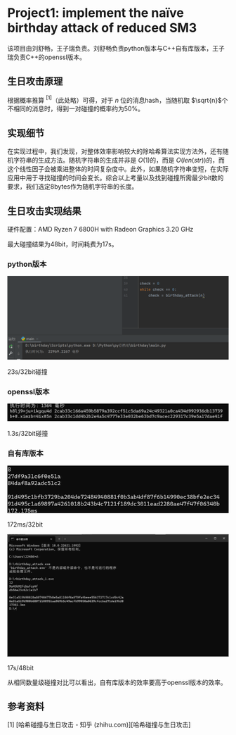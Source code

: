 # Project1: implement the naïve birthday attack of reduced SM3

该项目由刘舒畅，王子瑞负责。刘舒畅负责python版本与C++自有库版本，王子瑞负责C++的openssl版本。

## 生日攻击原理

根据概率推算 $^{[1]}$（此处略）可得，对于 $n$ 位的消息hash，当随机取 $\sqrt{n}$个不相同的消息时，得到一对碰撞的概率约为50%。

## 实现细节

在实现过程中，我们发现，对整体效率影响较大的除哈希算法实现方法外，还有随机字符串的生成方法。随机字符串的生成并非是 $O(1)$的，而是 $O(len(str))$的，而这个线性因子会被乘进整体的时间复杂度中。此外，如果随机字符串变短，在实际应用中用于寻找碰撞的时间会变长。综合以上考量以及找到碰撞所需最少bit数的要求，我们选定8bytes作为随机字符串的长度。

## 生日攻击实现结果

硬件配置：AMD Ryzen 7 6800H with Radeon Graphics      3.20 GHz

最大碰撞结果为48bit，时间耗费为17s。

### python版本

![python](assets/python.png)

23s/32bit碰撞

### openssl版本

![openssl](assets/openssl.png)

1.3s/32bit碰撞

### 自有库版本

![own_32](assets/own_32.png)

172ms/32bit

![own_48](assets/own_48.png)

17s/48bit

从相同数量级碰撞对比可以看出，自有库版本的效率要高于openssl版本的效率。

## 参考资料

[1] [哈希碰撞与生日攻击 - 知乎 (zhihu.com)][哈希碰撞与生日攻击]

